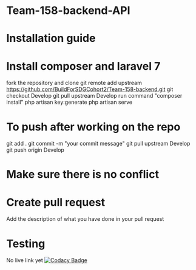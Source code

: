 # Team-158-backend-API

# Installation guide
# Install composer and laravel 7

fork the repository and clone
git remote add upstream https://github.com/BuildForSDGCohort2/Team-158-backend.git
git checkout Develop
git pull upstream Develop
run command "composer install"
php artisan key:generate
php artisan serve

# To push after working on the repo
git add .
git commit -m "your commit message"
git pull upstream Develop
git push origin Develop

# Make sure there is no conflict

# Create pull request
Add the description of what you have done in your pull request
# Testing 
No live link yet
[![Codacy Badge](https://api.codacy.com/project/badge/Grade/c051671a2c7f49d1946612671410f36f)](https://app.codacy.com/gh/BuildForSDGCohort2/Team-158-backend?utm_source=github.com&utm_medium=referral&utm_content=BuildForSDGCohort2/Team-158-backend&utm_campaign=Badge_Grade_Settings)

